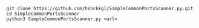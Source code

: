 ``git clone https://github.com/hsnckkgl/SimpleCommonPortsScanner.py.git``\
``cd SimpleCommonPortsScanner``\
``python3 SimpleCommonPortsScanner.py <url>``

